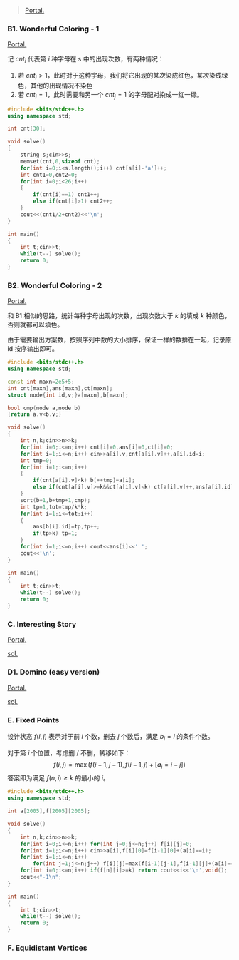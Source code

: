 > [Portal.](https://codeforces.com/contest/1551)

### B1. Wonderful Coloring - 1

[Portal.](https://www.luogu.com.cn/problem/CF1551B1)

记 $cnt_i$ 代表第 $i$ 种字母在 $s$ 中的出现次数，有两种情况：

1. 若 $cnt_i>1$，此时对于这种字母，我们将它出现的某次染成红色，某次染成绿色，其他的出现情况不染色
2. 若 $cnt_i=1$，此时需要和另一个 $cnt_j=1$ 的字母配对染成一红一绿。

```cpp
#include <bits/stdc++.h>
using namespace std;

int cnt[30];

void solve()
{
    string s;cin>>s;
    memset(cnt,0,sizeof cnt);
    for(int i=0;i<s.length();i++) cnt[s[i]-'a']++;
    int cnt1=0,cnt2=0;
    for(int i=0;i<26;i++) 
    {
        if(cnt[i]==1) cnt1++;
        else if(cnt[i]>1) cnt2++;
    }
    cout<<(cnt1/2+cnt2)<<'\n';
}

int main()
{
    int t;cin>>t;
    while(t--) solve();
    return 0;
}
```

### B2. Wonderful Coloring - 2

[Portal.](https://www.luogu.com.cn/problem/CF1551B2)

和 B1 相似的思路，统计每种字母出现的次数，出现次数大于 $k$ 的填成 $k$ 种颜色，否则就都可以填色。

由于需要输出方案数，按照序列中数的大小排序，保证一样的数排在一起，记录原 id 按序输出即可。

```cpp
#include <bits/stdc++.h>
using namespace std;

const int maxn=2e5+5;
int cnt[maxn],ans[maxn],ct[maxn];
struct node{int id,v;}a[maxn],b[maxn];

bool cmp(node a,node b)
{return a.v<b.v;}

void solve()
{
    int n,k;cin>>n>>k;
    for(int i=0;i<=n;i++) cnt[i]=0,ans[i]=0,ct[i]=0;
    for(int i=1;i<=n;i++) cin>>a[i].v,cnt[a[i].v]++,a[i].id=i;
    int tmp=0;
    for(int i=1;i<=n;i++) 
    {
        if(cnt[a[i].v]<k) b[++tmp]=a[i];
        else if(cnt[a[i].v]>=k&&ct[a[i].v]<k) ct[a[i].v]++,ans[a[i].id]=ct[a[i].v];
    }
    sort(b+1,b+tmp+1,cmp);
    int tp=1,tot=tmp/k*k;
    for(int i=1;i<=tot;i++)
    {
        ans[b[i].id]=tp,tp++;
        if(tp>k) tp=1;
    }
    for(int i=1;i<=n;i++) cout<<ans[i]<<' ';
    cout<<'\n';
}

int main()
{
    int t;cin>>t;
    while(t--) solve();
    return 0;
}
```

### C. Interesting Story

[Portal.](https://www.luogu.com.cn/problem/CF1551C)

[sol.](https://www.luogu.com.cn/blog/ncwzdlsd/solution-cf1551c)

### D1. Domino (easy version)

[Portal.](https://www.luogu.com.cn/problem/CF1551D1)

[sol.](https://www.luogu.com.cn/blog/ncwzdlsd/solution-CF1551D1)

### E. Fixed Points

设计状态 $f(i,j)$ 表示对于前 $i$ 个数，删去 $j$ 个数后，满足 $b_i=i$ 的条件个数。 

对于第 $i$ 个位置，考虑删 / 不删，转移如下：
$$
f(i,j)=\max(f(i-1,j-1),f(i-1,j)+[a_i=i-j])
$$
答案即为满足 $f(n,i)\geq k$ 的最小的 $i$。

```cpp
#include <bits/stdc++.h>
using namespace std;

int a[2005],f[2005][2005];

void solve()
{
    int n,k;cin>>n>>k;
    for(int i=0;i<=n;i++) for(int j=0;j<=n;j++) f[i][j]=0;
    for(int i=1;i<=n;i++) cin>>a[i],f[i][0]=f[i-1][0]+(a[i]==i);
    for(int i=1;i<=n;i++)
        for(int j=1;j<=n;j++) f[i][j]=max(f[i-1][j-1],f[i-1][j]+(a[i]==i-j));
    for(int i=0;i<=n;i++) if(f[n][i]>=k) return cout<<i<<'\n',void();
    cout<<"-1\n";
}

int main()
{
    int t;cin>>t;
    while(t--) solve();
    return 0;
}
```

### F. Equidistant Vertices

